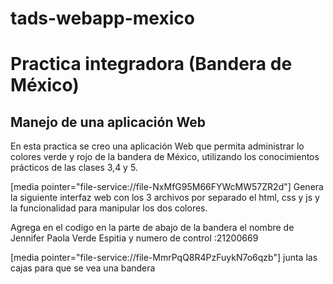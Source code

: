 # tads-webapp-mexico
# Practica integradora (Bandera de México)
## Manejo de una aplicación Web
En esta practica se creo una aplicación Web que permita administrar lo colores verde y rojo de la bandera de México, utilizando los conocimientos prácticos de las clases 3,4 y 5. 

[media pointer="file-service://file-NxMfG95M66FYWcMW57ZR2d"] Genera la siguiente interfaz web con los 3 archivos por separado el html, css y js y la funcionalidad para manipular los dos colores.

Agrega en el codigo en la parte de abajo de la bandera el nombre de Jennifer Paola Verde Espitia y numero de control :21200669

[media pointer="file-service://file-MmrPqQ8R4PzFuykN7o6qzb"] junta las cajas para que se vea una bandera
